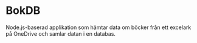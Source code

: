 # BokDB
Node.js-baserad applikation som hämtar data om böcker från ett excelark på OneDrive och samlar datan i en databas.
